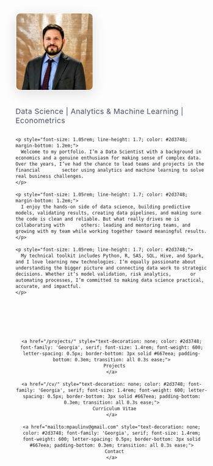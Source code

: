 <!-- Professional header section with square photo -->
<div style="display: flex; flex-wrap: wrap; align-items: flex-start; gap: 3em; margin-bottom: 3.5em; padding: 2em 0;">

  <!-- Square Profile Photo -->
  <img src="/assets/images/profile.jpg" alt="Mario Paulin Vega" style="width: 200px; height: 200px; object-fit: cover; border-radius: 12px; box-shadow: 0 8px 32px rgba(0,0,0,0.12); flex-shrink: 0; border: 2px solid #f8f9fa;">

  <!-- About Text -->
  <div style="flex: 1; min-width: 300px;">
    <h2 style="font-size: 1.2rem; font-weight: 400; color: #4a5568; margin-bottom: 1.5em; letter-spacing: 0.5px; margin-top: 0;">Data Science | Analytics & Machine Learning | Econometrics</h2>

    <p style="font-size: 1.05rem; line-height: 1.7; color: #2d3748; margin-bottom: 1.2em;">
      Welcome to my portfolio. I’m a Data Scientist with a background in economics and a genuine enthusiasm for making sense of complex data. Over the years, I’ve had the chance to lead teams and projects in the financial        sector using analytics and machine learning to solve real business challenges.
    </p>

    <p style="font-size: 1.05rem; line-height: 1.7; color: #2d3748; margin-bottom: 1.2em;">
      I enjoy the hands-on side of data science, building predictive models, validating results, creating data pipelines, and making sure the code is clean and reliable. But what really drives me is collaborating with      others: leading and mentoring teams, and growing with my team while working together toward meaningful results.
    </p>

    <p style="font-size: 1.05rem; line-height: 1.7; color: #2d3748;">
      My technical toolkit includes Python, R, SAS, SQL, Hive, and Spark, and I love learning new technologies. I’m equally passionate about understanding the bigger picture and connecting data work to strategic decisions. Whether it’s model validation, risk analytics,       or automating processes, I’m committed to making data science practical, accurate, and impactful.
    </p>
  </div>
</div>

<!-- Clean typography-based navigation -->
<div style="text-align: center; margin: 4em 0;">
  <nav style="display: inline-flex; gap: 4em; flex-wrap: wrap; justify-content: center;">
    
    <a href="/projects/" style="text-decoration: none; color: #2d3748; font-family: 'Georgia', serif; font-size: 1.4rem; font-weight: 600; letter-spacing: 0.5px; border-bottom: 3px solid #667eea; padding-bottom: 0.3em; transition: all 0.3s ease;">
      Projects
    </a>
    
    <a href="/cv/" style="text-decoration: none; color: #2d3748; font-family: 'Georgia', serif; font-size: 1.4rem; font-weight: 600; letter-spacing: 0.5px; border-bottom: 3px solid #667eea; padding-bottom: 0.3em; transition: all 0.3s ease;">
      Curriculum Vitae
    </a>
    
    <a href="mailto:mpaulinv@gmail.com" style="text-decoration: none; color: #2d3748; font-family: 'Georgia', serif; font-size: 1.4rem; font-weight: 600; letter-spacing: 0.5px; border-bottom: 3px solid #667eea; padding-bottom: 0.3em; transition: all 0.3s ease;">
      Contact
    </a>
    
  </nav>
</div>

<style>
/* Elegant hover effects for navigation */
nav a:hover {
  color: #1a202c !important;
  transform: translateY(-2px);
  border-bottom-width: 4px !important;
}

/* Professional typography */
body {
  font-family: -apple-system, BlinkMacSystemFont, 'Segoe UI', Roboto, sans-serif;
}

/* Clean spacing */
.page__content {
  max-width: 1000px;
  margin: 0 auto;
  padding: 0 2em;
}
</style>
